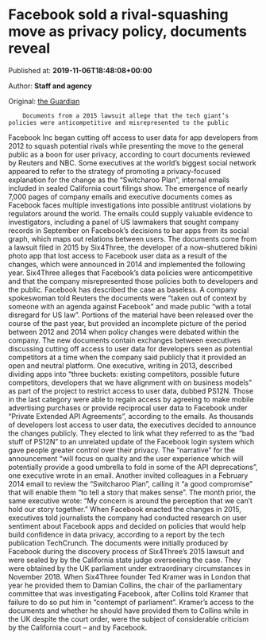 
# Facebook sold a rival-squashing move as privacy policy, documents reveal

Published at: **2019-11-06T18:48:08+00:00**

Author: **Staff and agency**

Original: [the Guardian](https://www.theguardian.com/us-news/2019/nov/06/facebook-privacy-switcharoo-plan-emails)


        Documents from a 2015 lawsuit allege that the tech giant’s policies were anticompetitive and misrepresented to the public
      
Facebook Inc began cutting off access to user data for app developers from 2012 to squash potential rivals while presenting the move to the general public as a boon for user privacy, according to court documents reviewed by Reuters and NBC.
Some executives at the world’s biggest social network appeared to refer to the strategy of promoting a privacy-focused explanation for the change as the “Switcharoo Plan”, internal emails included in sealed California court filings show.
The emergence of nearly 7,000 pages of company emails and executive documents comes as Facebook faces multiple investigations into possible antitrust violations by regulators around the world.
The emails could supply valuable evidence to investigators, including a panel of US lawmakers that sought company records in September on Facebook’s decisions to bar apps from its social graph, which maps out relations between users.
The documents come from a lawsuit filed in 2015 by Six4Three, the developer of a now-shuttered bikini photo app that lost access to Facebook user data as a result of the changes, which were announced in 2014 and implemented the following year.
Six4Three alleges that Facebook’s data policies were anticompetitive and that the company misrepresented those policies both to developers and the public.
Facebook has described the case as baseless. A company spokeswoman told Reuters the documents were “taken out of context by someone with an agenda against Facebook” and made public “with a total disregard for US law”.
Portions of the material have been released over the course of the past year, but provided an incomplete picture of the period between 2012 and 2014 when policy changes were debated within the company.
The new documents contain exchanges between executives discussing cutting off access to user data for developers seen as potential competitors at a time when the company said publicly that it provided an open and neutral platform.
One executive, writing in 2013, described dividing apps into “three buckets: existing competitors, possible future competitors, developers that we have alignment with on business models” as part of the project to restrict access to user data, dubbed PS12N.
Those in the last category were able to regain access by agreeing to make mobile advertising purchases or provide reciprocal user data to Facebook under “Private Extended API Agreements”, according to the emails.
As thousands of developers lost access to user data, the executives decided to announce the changes publicly. They elected to link what they referred to as the “bad stuff of PS12N” to an unrelated update of the Facebook login system which gave people greater control over their privacy.
The “narrative” for the announcement “will focus on quality and the user experience which will potentially provide a good umbrella to fold in some of the API deprecations”, one executive wrote in an email.
Another invited colleagues in a February 2014 email to review the “Switcharoo Plan”, calling it “a good compromise” that will enable them “to tell a story that makes sense”.
The month prior, the same executive wrote: “My concern is around the perception that we can’t hold our story together.”
When Facebook enacted the changes in 2015, executives told journalists the company had conducted research on user sentiment about Facebook apps and decided on policies that would help build confidence in data privacy, according to a report by the tech publication TechCrunch.
The documents were initially produced by Facebook during the discovery process of Six4Three’s 2015 lawsuit and were sealed by by the California state judge overseeing the case.
They were obtained by the UK parliament under extraordinary circumstances in November 2018. When Six4Three founder Ted Kramer was in London that year he provided them to Damian Collins, the chair of the parliamentary committee that was investigating Facebook, after Collins told Kramer that failure to do so put him in “contempt of parliament”.
Kramer’s access to the documents and whether he should have provided them to Collins while in the UK despite the court order, were the subject of considerable criticism by the California court – and by Facebook.
